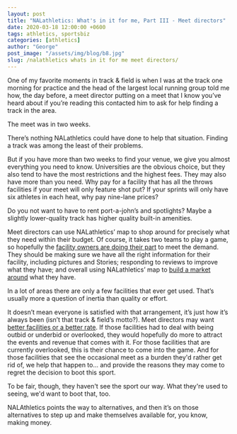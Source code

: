 ```yaml
---
layout: post
title: "NALathletics: What's in it for me, Part III - Meet directors"
date: 2020-03-18 12:00:00 +0600
tags: athletics, sportsbiz
categories: [athletics]
author: "George"
post_image: "/assets/img/blog/b8.jpg"
slug: /nalathletics whats in it for me meet directors/
---
```

One of my favorite moments in track & field is when I was at the track one morning for practice and the head of the largest local running group told me how, the day before, a meet director putting on a meet that I know you’ve heard about if you’re reading this contacted him to ask for help finding a track in the area. 

The meet was in two weeks.

There’s nothing NALathletics could have done to help that situation. Finding a track was among the least of their problems. 

But if you have more than two weeks to find your venue, we give you almost everything you need to know. Universities are the obvious choice, but they also tend to have the most restrictions and the highest fees. They may also have more than you need. Why pay for a facility that has all the throws facilities if your meet will only feature shot put? If your sprints will only have six athletes in each heat, why pay nine-lane prices? 

Do you not want to have to rent port-a-john’s and spotlights? Maybe a slightly lower-quality track has higher quality built-in amenities.

Meet directors can use NALathletics’ map to shop around for precisely what they need within their budget. Of course, it takes two teams to play a game, so hopefully the <a href="http://nalathletics.com/blog/2020/03/18/whats-in-it-for-me-coaches">facility owners are doing their part</a> to meet the demand. They should be making sure we have all the right information for their facility, including pictures and Stories; responding to reviews to improve what they have; and overall using NALathletics’ map to <a href="https://www2.deloitte.com/us/en/pages/technology-media-and-telecommunications/articles/sports-business-trends-disruption.html">build a market around</a> what they have. 

In a lot of areas there are only a few facilities that ever get used. That’s usually more a question of inertia than quality or effort. 

It doesn’t mean everyone is satisfied with that arrangement, it’s just how it’s always been (isn’t that track & field’s motto?). Meet directors may want <a href="http://nalathletics.com/blog/2020/03/18/airbnb-athletics-who-needs-it">better facilities or a better rate</a>. If those facilities had to deal with being outbid or underbid or overlooked, they would hopefully do more to attract the events and revenue that comes with it. For those facilities that are currently overlooked, this is their chance to come into the game. And for those facilities that see the occasional meet as a burden they'd rather get rid of, we help that happen to... and provide the reasons they may come to regret the decision to boot this sport.

To be fair, though, they haven't see the sport our way. What they're used to seeing, we'd want to boot that, too.

NALAthletics points the way to alternatives, and then it’s on those alternatives to step up and make themselves available for, you know, making money.  
